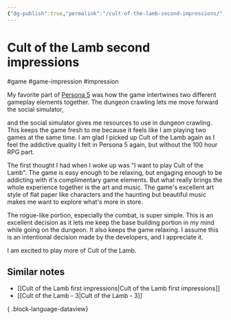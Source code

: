```yaml
---
{"dg-publish":true,"permalink":"/cult-of-the-lamb-second-impressions/","created":"2024-01-03T10:20:07.184+09:00","updated":"2024-01-03T14:38:49.645+09:00"}
---
```


# Cult of the Lamb second impressions

#game #game-impression #impression 

My favorite part of [Persona 5](https://en.wikipedia.org/wiki/Persona_5) was how the game intertwines two different gameplay elements together. The dungeon crawling lets me move forward the social simulator, 

and the social simulator gives me resources to use in dungeon crawling. This keeps the game fresh to me because it feels like I am playing two games at the same time. I am glad I picked up Cult of the Lamb again as I feel the addictive quality I felt in Persona 5 again, but without the 100 hour RPG part.

The first thought I had when I woke up was "I want to play Cult of the Lamb". The game is easy enough to be relaxing, but engaging enough to be addicting with it's complimentary game elements. But what really brings the whole experience together is the art and music. The game's excellent art style of flat paper like characters and the haunting but beautiful music makes me want to explore what's more in store.

The rogue-like portion, especially the combat, is super simple. This is an excellent decision as it lets me keep the base building portion in my mind while going on the dungeon. It also keeps the game relaxing. I assume this is an intentional decision made by the developers, and I appreciate it.

I am excited to play more of Cult of the Lamb.

## Similar notes

- [[Cult of the Lamb first impressions\|Cult of the Lamb first impressions]]
- [[Cult of the Lamb - 3\|Cult of the Lamb - 3]]

{ .block-language-dataview}
